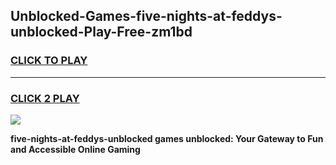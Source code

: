 
## Unblocked-Games-five-nights-at-feddys-unblocked-Play-Free-zm1bd
<h3>
<a href="https://premium76.site?title=five-nights-at-feddys-unblocked&ref=23A">CLICK TO PLAY</a></h3>
<hr>

<h3>
<a href="https://premium76.site?title=five-nights-at-feddys-unblocked&ref=23A">CLICK 2 PLAY</a>
  
</h3>

<a href="https://premium76.site?title=five-nights-at-feddys-unblocked&ref=23A"><img src="https://clearcache.store/games.png"></a>


**five-nights-at-feddys-unblocked games unblocked: Your Gateway to Fun and Accessible Online Gaming**
